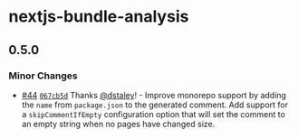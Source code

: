 # nextjs-bundle-analysis

## 0.5.0

### Minor Changes

- [#44](https://github.com/hashicorp/nextjs-bundle-analysis/pull/44) [`067cb5d`](https://github.com/hashicorp/nextjs-bundle-analysis/commit/067cb5de682d51ad30b8aac2f69437303825c3b8) Thanks [@dstaley](https://github.com/dstaley)! - Improve monorepo support by adding the `name` from `package.json` to the generated comment. Add support for a `skipCommentIfEmpty` configuration option that will set the comment to an empty string when no pages have changed size.
